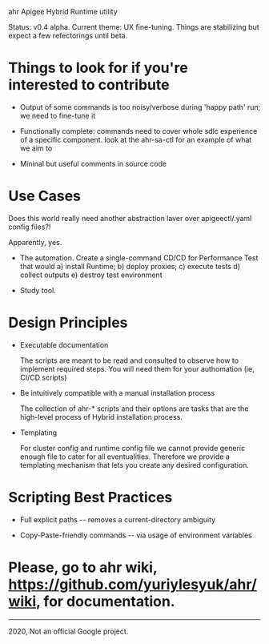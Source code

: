 ahr Apigee Hybrid Runtime utility

Status: v0.4 alpha. Current theme: UX fine-tuning. Things are stabilizing but expect a few refectorings until beta.

# Things to look for if you're interested to contribute

* Output of some commands is too noisy/verbose during 'happy path' run; we need to fine-tune it

* Functionally complete: commands need to cover whole sdlc experience of a specific component. look at the ahr-sa-ctl for an example of what we aim to

* Mininal but useful comments in source code



# Use Cases

Does this world really need another abstraction laver over apigeectl/.yaml config files?!

Apparently, yes.

* The automation. Create a single-command CD/CD for Performance Test that would a) install Runtime; b) deploy proxies; c) execute tests d) collect outputs e) destroy test environment

* Study tool. 


# Design Principles

* Executable documentation

  The scripts are meant to be read and consulted to observe how to implement required steps. You will need them for your authomation (ie, CI/CD scripts)

* Be intuitively compatible with a manual installation process

  The collection of ahr-* scripts and their options are tasks that are the high-level process of Hybrid installation process.

* Templating

  For cluster config and runtime config file we cannot provide generic enough file to cater for all eventualities. Therefore we provide a templating mechanism that lets you create any desired configuration.

# Scripting Best Practices

* Full explicit paths -- removes a current-directory ambiguity

* Copy-Paste-friendly commands -- via usage of environment variables










# Please, go to ahr wiki, https://github.com/yuriylesyuk/ahr/wiki, for documentation.


<hr>
2020, Not an official Google project.


